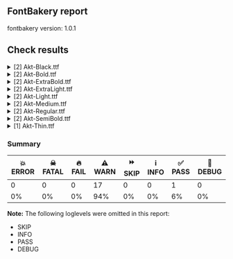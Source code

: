 ## FontBakery report

fontbakery version: 1.0.1







## Check results



<details><summary>[2] Akt-Black.ttf</summary>
<div>
<details>
    <summary>⚠️ <b>WARN</b> Do outlines contain any semi-vertical or semi-horizontal lines? <a href="https://fontbakery.readthedocs.io/en/stable/fontbakery/checks/universal.html#outline-semi-vertical">outline_semi_vertical</a></summary>
    <div>







* ⚠️ **WARN** <p>The following glyphs have semi-vertical/semi-horizontal lines:</p>
<pre><code>* pi (U+03C0): L&lt;&lt;413.0,0.0&gt;--&lt;415.0,380.0&gt;&gt;

* uni0414 (U+0414): L&lt;&lt;136.0,474.0&gt;--&lt;138.0,720.0&gt;&gt;
</code></pre>
 [code: found-semi-vertical]



</div>
</details>

<details>
    <summary>⚠️ <b>WARN</b> Are any segments inordinately short? <a href="https://fontbakery.readthedocs.io/en/stable/fontbakery/checks/universal.html#outline-short-segments">outline_short_segments</a></summary>
    <div>







* ⚠️ **WARN** <p>The following glyphs have segments which seem very short:</p>
<pre><code>* uni01B7 (U+01B7) contains a short segment L&lt;&lt;341.0,436.0&gt;--&lt;346.0,436.0&gt;&gt;

* uni01EE (U+01EE) contains a short segment L&lt;&lt;341.0,436.0&gt;--&lt;346.0,436.0&gt;&gt;

* a.ss01 contains a short segment B&lt;&lt;466.0,134.0&gt;-&lt;466.0,123.0&gt;-&lt;470.5,118.5&gt;&gt;

* a.ss01 contains a short segment B&lt;&lt;470.5,118.5&gt;-&lt;475.0,114.0&gt;-&lt;486.0,114.0&gt;&gt;

* aacute.ss01 contains a short segment B&lt;&lt;466.0,134.0&gt;-&lt;466.0,123.0&gt;-&lt;470.5,118.5&gt;&gt;

* aacute.ss01 contains a short segment B&lt;&lt;470.5,118.5&gt;-&lt;475.0,114.0&gt;-&lt;486.0,114.0&gt;&gt;

* abreve.ss01 contains a short segment B&lt;&lt;466.0,134.0&gt;-&lt;466.0,123.0&gt;-&lt;470.5,118.5&gt;&gt;

* abreve.ss01 contains a short segment B&lt;&lt;470.5,118.5&gt;-&lt;475.0,114.0&gt;-&lt;486.0,114.0&gt;&gt;

* uni01CE.ss01 contains a short segment B&lt;&lt;466.0,134.0&gt;-&lt;466.0,123.0&gt;-&lt;470.5,118.5&gt;&gt;

* uni01CE.ss01 contains a short segment B&lt;&lt;470.5,118.5&gt;-&lt;475.0,114.0&gt;-&lt;486.0,114.0&gt;&gt;

* acircumflex.ss01 contains a short segment B&lt;&lt;466.0,134.0&gt;-&lt;466.0,123.0&gt;-&lt;470.5,118.5&gt;&gt;

* acircumflex.ss01 contains a short segment B&lt;&lt;470.5,118.5&gt;-&lt;475.0,114.0&gt;-&lt;486.0,114.0&gt;&gt;

* adieresis.ss01 contains a short segment B&lt;&lt;466.0,134.0&gt;-&lt;466.0,123.0&gt;-&lt;470.5,118.5&gt;&gt;

* adieresis.ss01 contains a short segment B&lt;&lt;470.5,118.5&gt;-&lt;475.0,114.0&gt;-&lt;486.0,114.0&gt;&gt;

* uni0227.ss01 contains a short segment B&lt;&lt;466.0,134.0&gt;-&lt;466.0,123.0&gt;-&lt;470.5,118.5&gt;&gt;

* uni0227.ss01 contains a short segment B&lt;&lt;470.5,118.5&gt;-&lt;475.0,114.0&gt;-&lt;486.0,114.0&gt;&gt;

* uni1EA1.ss01 contains a short segment B&lt;&lt;466.0,134.0&gt;-&lt;466.0,123.0&gt;-&lt;470.5,118.5&gt;&gt;

* uni1EA1.ss01 contains a short segment B&lt;&lt;470.5,118.5&gt;-&lt;475.0,114.0&gt;-&lt;486.0,114.0&gt;&gt;

* agrave.ss01 contains a short segment B&lt;&lt;466.0,134.0&gt;-&lt;466.0,123.0&gt;-&lt;470.5,118.5&gt;&gt;

* agrave.ss01 contains a short segment B&lt;&lt;470.5,118.5&gt;-&lt;475.0,114.0&gt;-&lt;486.0,114.0&gt;&gt;

* amacron.ss01 contains a short segment B&lt;&lt;466.0,134.0&gt;-&lt;466.0,123.0&gt;-&lt;470.5,118.5&gt;&gt;

* amacron.ss01 contains a short segment B&lt;&lt;470.5,118.5&gt;-&lt;475.0,114.0&gt;-&lt;486.0,114.0&gt;&gt;

* aogonek.ss01 contains a short segment B&lt;&lt;466.0,134.0&gt;-&lt;466.0,123.0&gt;-&lt;470.5,118.5&gt;&gt;

* aogonek.ss01 contains a short segment B&lt;&lt;470.5,118.5&gt;-&lt;475.0,114.0&gt;-&lt;486.0,114.0&gt;&gt;

* aring.ss01 contains a short segment B&lt;&lt;466.0,134.0&gt;-&lt;466.0,123.0&gt;-&lt;470.5,118.5&gt;&gt;

* aring.ss01 contains a short segment B&lt;&lt;470.5,118.5&gt;-&lt;475.0,114.0&gt;-&lt;486.0,114.0&gt;&gt;

* aringacute.ss01 contains a short segment B&lt;&lt;466.0,134.0&gt;-&lt;466.0,123.0&gt;-&lt;470.5,118.5&gt;&gt;

* aringacute.ss01 contains a short segment B&lt;&lt;470.5,118.5&gt;-&lt;475.0,114.0&gt;-&lt;486.0,114.0&gt;&gt;

* atilde.ss01 contains a short segment B&lt;&lt;466.0,134.0&gt;-&lt;466.0,123.0&gt;-&lt;470.5,118.5&gt;&gt;

* atilde.ss01 contains a short segment B&lt;&lt;470.5,118.5&gt;-&lt;475.0,114.0&gt;-&lt;486.0,114.0&gt;&gt;

* uni0292 (U+0292) contains a short segment L&lt;&lt;290.0,220.0&gt;--&lt;292.0,220.0&gt;&gt;

* uni01EF (U+01EF) contains a short segment L&lt;&lt;290.0,220.0&gt;--&lt;292.0,220.0&gt;&gt;

* germandbls (U+00DF) contains a short segment B&lt;&lt;440.5,111.0&gt;-&lt;450.0,116.0&gt;-&lt;456.0,127.0&gt;&gt;

* f_f_j contains a short segment L&lt;&lt;701.0,-86.0&gt;--&lt;730.0,-86.0&gt;&gt;

* uni049A.ss01 contains a short segment L&lt;&lt;542.0,0.0&gt;--&lt;540.0,0.0&gt;&gt;

* uni04E0 (U+04E0) contains a short segment L&lt;&lt;341.0,436.0&gt;--&lt;346.0,436.0&gt;&gt;

* uni0430.ss01 contains a short segment B&lt;&lt;466.0,134.0&gt;-&lt;466.0,123.0&gt;-&lt;470.5,118.5&gt;&gt;

* uni0430.ss01 contains a short segment B&lt;&lt;470.5,118.5&gt;-&lt;475.0,114.0&gt;-&lt;486.0,114.0&gt;&gt;

* uni043B (U+043B) contains a short segment L&lt;&lt;10.0,120.0&gt;--&lt;15.0,120.0&gt;&gt;

* uni0459 (U+0459) contains a short segment L&lt;&lt;10.0,120.0&gt;--&lt;15.0,120.0&gt;&gt;

* uni049D.ss01 contains a short segment L&lt;&lt;340.0,310.0&gt;--&lt;346.0,310.0&gt;&gt;

* uni04D1.ss01 contains a short segment B&lt;&lt;466.0,134.0&gt;-&lt;466.0,123.0&gt;-&lt;470.5,118.5&gt;&gt;

* uni04D1.ss01 contains a short segment B&lt;&lt;470.5,118.5&gt;-&lt;475.0,114.0&gt;-&lt;486.0,114.0&gt;&gt;

* uni04D3.ss01 contains a short segment B&lt;&lt;466.0,134.0&gt;-&lt;466.0,123.0&gt;-&lt;470.5,118.5&gt;&gt;

* uni04D3.ss01 contains a short segment B&lt;&lt;470.5,118.5&gt;-&lt;475.0,114.0&gt;-&lt;486.0,114.0&gt;&gt;

* uni04E1 (U+04E1) contains a short segment L&lt;&lt;290.0,220.0&gt;--&lt;292.0,220.0&gt;&gt;

* uni0513 (U+0513) contains a short segment L&lt;&lt;10.0,120.0&gt;--&lt;15.0,120.0&gt;&gt;

* ampersand (U+0026) contains a short segment B&lt;&lt;226.0,545.0&gt;-&lt;226.0,529.0&gt;-&lt;232.5,514.5&gt;&gt;

* uni2120 (U+2120) contains a short segment L&lt;&lt;140.0,462.0&gt;--&lt;140.0,456.0&gt;&gt;

* uni2120 (U+2120) contains a short segment L&lt;&lt;206.0,618.0&gt;--&lt;206.0,624.0&gt;&gt;
</code></pre>
 [code: found-short-segments]



</div>
</details>
</div>
</details>

<details><summary>[2] Akt-Bold.ttf</summary>
<div>
<details>
    <summary>⚠️ <b>WARN</b> Do outlines contain any semi-vertical or semi-horizontal lines? <a href="https://fontbakery.readthedocs.io/en/stable/fontbakery/checks/universal.html#outline-semi-vertical">outline_semi_vertical</a></summary>
    <div>







* ⚠️ **WARN** <p>The following glyphs have semi-vertical/semi-horizontal lines:</p>
<pre><code>* pi (U+03C0): L&lt;&lt;413.0,0.0&gt;--&lt;415.0,380.0&gt;&gt;

* uni0414 (U+0414): L&lt;&lt;136.0,474.0&gt;--&lt;138.0,720.0&gt;&gt;
</code></pre>
 [code: found-semi-vertical]



</div>
</details>

<details>
    <summary>⚠️ <b>WARN</b> Are any segments inordinately short? <a href="https://fontbakery.readthedocs.io/en/stable/fontbakery/checks/universal.html#outline-short-segments">outline_short_segments</a></summary>
    <div>







* ⚠️ **WARN** <p>The following glyphs have segments which seem very short:</p>
<pre><code>* uni01B7 (U+01B7) contains a short segment L&lt;&lt;341.0,436.0&gt;--&lt;346.0,436.0&gt;&gt;

* uni01EE (U+01EE) contains a short segment L&lt;&lt;341.0,436.0&gt;--&lt;346.0,436.0&gt;&gt;

* a.ss01 contains a short segment B&lt;&lt;466.0,134.0&gt;-&lt;466.0,123.0&gt;-&lt;470.5,118.5&gt;&gt;

* a.ss01 contains a short segment B&lt;&lt;470.5,118.5&gt;-&lt;475.0,114.0&gt;-&lt;486.0,114.0&gt;&gt;

* aacute.ss01 contains a short segment B&lt;&lt;466.0,134.0&gt;-&lt;466.0,123.0&gt;-&lt;470.5,118.5&gt;&gt;

* aacute.ss01 contains a short segment B&lt;&lt;470.5,118.5&gt;-&lt;475.0,114.0&gt;-&lt;486.0,114.0&gt;&gt;

* abreve.ss01 contains a short segment B&lt;&lt;466.0,134.0&gt;-&lt;466.0,123.0&gt;-&lt;470.5,118.5&gt;&gt;

* abreve.ss01 contains a short segment B&lt;&lt;470.5,118.5&gt;-&lt;475.0,114.0&gt;-&lt;486.0,114.0&gt;&gt;

* uni01CE.ss01 contains a short segment B&lt;&lt;466.0,134.0&gt;-&lt;466.0,123.0&gt;-&lt;470.5,118.5&gt;&gt;

* uni01CE.ss01 contains a short segment B&lt;&lt;470.5,118.5&gt;-&lt;475.0,114.0&gt;-&lt;486.0,114.0&gt;&gt;

* acircumflex.ss01 contains a short segment B&lt;&lt;466.0,134.0&gt;-&lt;466.0,123.0&gt;-&lt;470.5,118.5&gt;&gt;

* acircumflex.ss01 contains a short segment B&lt;&lt;470.5,118.5&gt;-&lt;475.0,114.0&gt;-&lt;486.0,114.0&gt;&gt;

* adieresis.ss01 contains a short segment B&lt;&lt;466.0,134.0&gt;-&lt;466.0,123.0&gt;-&lt;470.5,118.5&gt;&gt;

* adieresis.ss01 contains a short segment B&lt;&lt;470.5,118.5&gt;-&lt;475.0,114.0&gt;-&lt;486.0,114.0&gt;&gt;

* uni0227.ss01 contains a short segment B&lt;&lt;466.0,134.0&gt;-&lt;466.0,123.0&gt;-&lt;470.5,118.5&gt;&gt;

* uni0227.ss01 contains a short segment B&lt;&lt;470.5,118.5&gt;-&lt;475.0,114.0&gt;-&lt;486.0,114.0&gt;&gt;

* uni1EA1.ss01 contains a short segment B&lt;&lt;466.0,134.0&gt;-&lt;466.0,123.0&gt;-&lt;470.5,118.5&gt;&gt;

* uni1EA1.ss01 contains a short segment B&lt;&lt;470.5,118.5&gt;-&lt;475.0,114.0&gt;-&lt;486.0,114.0&gt;&gt;

* agrave.ss01 contains a short segment B&lt;&lt;466.0,134.0&gt;-&lt;466.0,123.0&gt;-&lt;470.5,118.5&gt;&gt;

* agrave.ss01 contains a short segment B&lt;&lt;470.5,118.5&gt;-&lt;475.0,114.0&gt;-&lt;486.0,114.0&gt;&gt;

* amacron.ss01 contains a short segment B&lt;&lt;466.0,134.0&gt;-&lt;466.0,123.0&gt;-&lt;470.5,118.5&gt;&gt;

* amacron.ss01 contains a short segment B&lt;&lt;470.5,118.5&gt;-&lt;475.0,114.0&gt;-&lt;486.0,114.0&gt;&gt;

* aogonek.ss01 contains a short segment B&lt;&lt;466.0,134.0&gt;-&lt;466.0,123.0&gt;-&lt;470.5,118.5&gt;&gt;

* aogonek.ss01 contains a short segment B&lt;&lt;470.5,118.5&gt;-&lt;475.0,114.0&gt;-&lt;486.0,114.0&gt;&gt;

* aring.ss01 contains a short segment B&lt;&lt;466.0,134.0&gt;-&lt;466.0,123.0&gt;-&lt;470.5,118.5&gt;&gt;

* aring.ss01 contains a short segment B&lt;&lt;470.5,118.5&gt;-&lt;475.0,114.0&gt;-&lt;486.0,114.0&gt;&gt;

* aringacute.ss01 contains a short segment B&lt;&lt;466.0,134.0&gt;-&lt;466.0,123.0&gt;-&lt;470.5,118.5&gt;&gt;

* aringacute.ss01 contains a short segment B&lt;&lt;470.5,118.5&gt;-&lt;475.0,114.0&gt;-&lt;486.0,114.0&gt;&gt;

* atilde.ss01 contains a short segment B&lt;&lt;466.0,134.0&gt;-&lt;466.0,123.0&gt;-&lt;470.5,118.5&gt;&gt;

* atilde.ss01 contains a short segment B&lt;&lt;470.5,118.5&gt;-&lt;475.0,114.0&gt;-&lt;486.0,114.0&gt;&gt;

* uni0292 (U+0292) contains a short segment L&lt;&lt;290.0,220.0&gt;--&lt;292.0,220.0&gt;&gt;

* uni01EF (U+01EF) contains a short segment L&lt;&lt;290.0,220.0&gt;--&lt;292.0,220.0&gt;&gt;

* germandbls (U+00DF) contains a short segment B&lt;&lt;440.5,111.0&gt;-&lt;450.0,116.0&gt;-&lt;456.0,127.0&gt;&gt;

* f_f_j contains a short segment L&lt;&lt;701.0,-86.0&gt;--&lt;730.0,-86.0&gt;&gt;

* uni049A.ss01 contains a short segment L&lt;&lt;542.0,0.0&gt;--&lt;540.0,0.0&gt;&gt;

* uni04E0 (U+04E0) contains a short segment L&lt;&lt;341.0,436.0&gt;--&lt;346.0,436.0&gt;&gt;

* uni0430.ss01 contains a short segment B&lt;&lt;466.0,134.0&gt;-&lt;466.0,123.0&gt;-&lt;470.5,118.5&gt;&gt;

* uni0430.ss01 contains a short segment B&lt;&lt;470.5,118.5&gt;-&lt;475.0,114.0&gt;-&lt;486.0,114.0&gt;&gt;

* uni043B (U+043B) contains a short segment L&lt;&lt;10.0,120.0&gt;--&lt;15.0,120.0&gt;&gt;

* uni0459 (U+0459) contains a short segment L&lt;&lt;10.0,120.0&gt;--&lt;15.0,120.0&gt;&gt;

* uni049D.ss01 contains a short segment L&lt;&lt;340.0,310.0&gt;--&lt;346.0,310.0&gt;&gt;

* uni04D1.ss01 contains a short segment B&lt;&lt;466.0,134.0&gt;-&lt;466.0,123.0&gt;-&lt;470.5,118.5&gt;&gt;

* uni04D1.ss01 contains a short segment B&lt;&lt;470.5,118.5&gt;-&lt;475.0,114.0&gt;-&lt;486.0,114.0&gt;&gt;

* uni04D3.ss01 contains a short segment B&lt;&lt;466.0,134.0&gt;-&lt;466.0,123.0&gt;-&lt;470.5,118.5&gt;&gt;

* uni04D3.ss01 contains a short segment B&lt;&lt;470.5,118.5&gt;-&lt;475.0,114.0&gt;-&lt;486.0,114.0&gt;&gt;

* uni04E1 (U+04E1) contains a short segment L&lt;&lt;290.0,220.0&gt;--&lt;292.0,220.0&gt;&gt;

* uni0513 (U+0513) contains a short segment L&lt;&lt;10.0,120.0&gt;--&lt;15.0,120.0&gt;&gt;

* ampersand (U+0026) contains a short segment B&lt;&lt;226.0,545.0&gt;-&lt;226.0,529.0&gt;-&lt;232.5,514.5&gt;&gt;

* uni2120 (U+2120) contains a short segment L&lt;&lt;140.0,462.0&gt;--&lt;140.0,456.0&gt;&gt;

* uni2120 (U+2120) contains a short segment L&lt;&lt;206.0,618.0&gt;--&lt;206.0,624.0&gt;&gt;
</code></pre>
 [code: found-short-segments]



</div>
</details>
</div>
</details>

<details><summary>[2] Akt-ExtraBold.ttf</summary>
<div>
<details>
    <summary>⚠️ <b>WARN</b> Do outlines contain any semi-vertical or semi-horizontal lines? <a href="https://fontbakery.readthedocs.io/en/stable/fontbakery/checks/universal.html#outline-semi-vertical">outline_semi_vertical</a></summary>
    <div>







* ⚠️ **WARN** <p>The following glyphs have semi-vertical/semi-horizontal lines:</p>
<pre><code>* pi (U+03C0): L&lt;&lt;413.0,0.0&gt;--&lt;415.0,380.0&gt;&gt;

* uni0414 (U+0414): L&lt;&lt;136.0,474.0&gt;--&lt;138.0,720.0&gt;&gt;
</code></pre>
 [code: found-semi-vertical]



</div>
</details>

<details>
    <summary>⚠️ <b>WARN</b> Are any segments inordinately short? <a href="https://fontbakery.readthedocs.io/en/stable/fontbakery/checks/universal.html#outline-short-segments">outline_short_segments</a></summary>
    <div>







* ⚠️ **WARN** <p>The following glyphs have segments which seem very short:</p>
<pre><code>* uni01B7 (U+01B7) contains a short segment L&lt;&lt;341.0,436.0&gt;--&lt;346.0,436.0&gt;&gt;

* uni01EE (U+01EE) contains a short segment L&lt;&lt;341.0,436.0&gt;--&lt;346.0,436.0&gt;&gt;

* a.ss01 contains a short segment B&lt;&lt;466.0,134.0&gt;-&lt;466.0,123.0&gt;-&lt;470.5,118.5&gt;&gt;

* a.ss01 contains a short segment B&lt;&lt;470.5,118.5&gt;-&lt;475.0,114.0&gt;-&lt;486.0,114.0&gt;&gt;

* aacute.ss01 contains a short segment B&lt;&lt;466.0,134.0&gt;-&lt;466.0,123.0&gt;-&lt;470.5,118.5&gt;&gt;

* aacute.ss01 contains a short segment B&lt;&lt;470.5,118.5&gt;-&lt;475.0,114.0&gt;-&lt;486.0,114.0&gt;&gt;

* abreve.ss01 contains a short segment B&lt;&lt;466.0,134.0&gt;-&lt;466.0,123.0&gt;-&lt;470.5,118.5&gt;&gt;

* abreve.ss01 contains a short segment B&lt;&lt;470.5,118.5&gt;-&lt;475.0,114.0&gt;-&lt;486.0,114.0&gt;&gt;

* uni01CE.ss01 contains a short segment B&lt;&lt;466.0,134.0&gt;-&lt;466.0,123.0&gt;-&lt;470.5,118.5&gt;&gt;

* uni01CE.ss01 contains a short segment B&lt;&lt;470.5,118.5&gt;-&lt;475.0,114.0&gt;-&lt;486.0,114.0&gt;&gt;

* acircumflex.ss01 contains a short segment B&lt;&lt;466.0,134.0&gt;-&lt;466.0,123.0&gt;-&lt;470.5,118.5&gt;&gt;

* acircumflex.ss01 contains a short segment B&lt;&lt;470.5,118.5&gt;-&lt;475.0,114.0&gt;-&lt;486.0,114.0&gt;&gt;

* adieresis.ss01 contains a short segment B&lt;&lt;466.0,134.0&gt;-&lt;466.0,123.0&gt;-&lt;470.5,118.5&gt;&gt;

* adieresis.ss01 contains a short segment B&lt;&lt;470.5,118.5&gt;-&lt;475.0,114.0&gt;-&lt;486.0,114.0&gt;&gt;

* uni0227.ss01 contains a short segment B&lt;&lt;466.0,134.0&gt;-&lt;466.0,123.0&gt;-&lt;470.5,118.5&gt;&gt;

* uni0227.ss01 contains a short segment B&lt;&lt;470.5,118.5&gt;-&lt;475.0,114.0&gt;-&lt;486.0,114.0&gt;&gt;

* uni1EA1.ss01 contains a short segment B&lt;&lt;466.0,134.0&gt;-&lt;466.0,123.0&gt;-&lt;470.5,118.5&gt;&gt;

* uni1EA1.ss01 contains a short segment B&lt;&lt;470.5,118.5&gt;-&lt;475.0,114.0&gt;-&lt;486.0,114.0&gt;&gt;

* agrave.ss01 contains a short segment B&lt;&lt;466.0,134.0&gt;-&lt;466.0,123.0&gt;-&lt;470.5,118.5&gt;&gt;

* agrave.ss01 contains a short segment B&lt;&lt;470.5,118.5&gt;-&lt;475.0,114.0&gt;-&lt;486.0,114.0&gt;&gt;

* amacron.ss01 contains a short segment B&lt;&lt;466.0,134.0&gt;-&lt;466.0,123.0&gt;-&lt;470.5,118.5&gt;&gt;

* amacron.ss01 contains a short segment B&lt;&lt;470.5,118.5&gt;-&lt;475.0,114.0&gt;-&lt;486.0,114.0&gt;&gt;

* aogonek.ss01 contains a short segment B&lt;&lt;466.0,134.0&gt;-&lt;466.0,123.0&gt;-&lt;470.5,118.5&gt;&gt;

* aogonek.ss01 contains a short segment B&lt;&lt;470.5,118.5&gt;-&lt;475.0,114.0&gt;-&lt;486.0,114.0&gt;&gt;

* aring.ss01 contains a short segment B&lt;&lt;466.0,134.0&gt;-&lt;466.0,123.0&gt;-&lt;470.5,118.5&gt;&gt;

* aring.ss01 contains a short segment B&lt;&lt;470.5,118.5&gt;-&lt;475.0,114.0&gt;-&lt;486.0,114.0&gt;&gt;

* aringacute.ss01 contains a short segment B&lt;&lt;466.0,134.0&gt;-&lt;466.0,123.0&gt;-&lt;470.5,118.5&gt;&gt;

* aringacute.ss01 contains a short segment B&lt;&lt;470.5,118.5&gt;-&lt;475.0,114.0&gt;-&lt;486.0,114.0&gt;&gt;

* atilde.ss01 contains a short segment B&lt;&lt;466.0,134.0&gt;-&lt;466.0,123.0&gt;-&lt;470.5,118.5&gt;&gt;

* atilde.ss01 contains a short segment B&lt;&lt;470.5,118.5&gt;-&lt;475.0,114.0&gt;-&lt;486.0,114.0&gt;&gt;

* uni0292 (U+0292) contains a short segment L&lt;&lt;290.0,220.0&gt;--&lt;292.0,220.0&gt;&gt;

* uni01EF (U+01EF) contains a short segment L&lt;&lt;290.0,220.0&gt;--&lt;292.0,220.0&gt;&gt;

* germandbls (U+00DF) contains a short segment B&lt;&lt;440.5,111.0&gt;-&lt;450.0,116.0&gt;-&lt;456.0,127.0&gt;&gt;

* f_f_j contains a short segment L&lt;&lt;701.0,-86.0&gt;--&lt;730.0,-86.0&gt;&gt;

* uni049A.ss01 contains a short segment L&lt;&lt;542.0,0.0&gt;--&lt;540.0,0.0&gt;&gt;

* uni04E0 (U+04E0) contains a short segment L&lt;&lt;341.0,436.0&gt;--&lt;346.0,436.0&gt;&gt;

* uni0430.ss01 contains a short segment B&lt;&lt;466.0,134.0&gt;-&lt;466.0,123.0&gt;-&lt;470.5,118.5&gt;&gt;

* uni0430.ss01 contains a short segment B&lt;&lt;470.5,118.5&gt;-&lt;475.0,114.0&gt;-&lt;486.0,114.0&gt;&gt;

* uni043B (U+043B) contains a short segment L&lt;&lt;10.0,120.0&gt;--&lt;15.0,120.0&gt;&gt;

* uni0459 (U+0459) contains a short segment L&lt;&lt;10.0,120.0&gt;--&lt;15.0,120.0&gt;&gt;

* uni049D.ss01 contains a short segment L&lt;&lt;340.0,310.0&gt;--&lt;346.0,310.0&gt;&gt;

* uni04D1.ss01 contains a short segment B&lt;&lt;466.0,134.0&gt;-&lt;466.0,123.0&gt;-&lt;470.5,118.5&gt;&gt;

* uni04D1.ss01 contains a short segment B&lt;&lt;470.5,118.5&gt;-&lt;475.0,114.0&gt;-&lt;486.0,114.0&gt;&gt;

* uni04D3.ss01 contains a short segment B&lt;&lt;466.0,134.0&gt;-&lt;466.0,123.0&gt;-&lt;470.5,118.5&gt;&gt;

* uni04D3.ss01 contains a short segment B&lt;&lt;470.5,118.5&gt;-&lt;475.0,114.0&gt;-&lt;486.0,114.0&gt;&gt;

* uni04E1 (U+04E1) contains a short segment L&lt;&lt;290.0,220.0&gt;--&lt;292.0,220.0&gt;&gt;

* uni0513 (U+0513) contains a short segment L&lt;&lt;10.0,120.0&gt;--&lt;15.0,120.0&gt;&gt;

* ampersand (U+0026) contains a short segment B&lt;&lt;226.0,545.0&gt;-&lt;226.0,529.0&gt;-&lt;232.5,514.5&gt;&gt;

* uni2120 (U+2120) contains a short segment L&lt;&lt;140.0,462.0&gt;--&lt;140.0,456.0&gt;&gt;

* uni2120 (U+2120) contains a short segment L&lt;&lt;206.0,618.0&gt;--&lt;206.0,624.0&gt;&gt;
</code></pre>
 [code: found-short-segments]



</div>
</details>
</div>
</details>

<details><summary>[2] Akt-ExtraLight.ttf</summary>
<div>
<details>
    <summary>⚠️ <b>WARN</b> Do outlines contain any semi-vertical or semi-horizontal lines? <a href="https://fontbakery.readthedocs.io/en/stable/fontbakery/checks/universal.html#outline-semi-vertical">outline_semi_vertical</a></summary>
    <div>







* ⚠️ **WARN** <p>The following glyphs have semi-vertical/semi-horizontal lines:</p>
<pre><code>* ldot (U+0140): L&lt;&lt;219.19635009765625,407.8531494140625&gt;--&lt;224.196044921875,407.875732421875&gt;&gt;

* ldot (U+0140): L&lt;&lt;224.629638671875,311.881591796875&gt;--&lt;219.62994384765625,311.8590087890625&gt;&gt;

* ldot.ss01: L&lt;&lt;228.19635009765625,407.8531494140625&gt;--&lt;233.196044921875,407.875732421875&gt;&gt;

* ldot.ss01: L&lt;&lt;233.629638671875,311.881591796875&gt;--&lt;228.62994384765625,311.8590087890625&gt;&gt;

* pi (U+03C0): L&lt;&lt;462.0,0.0&gt;--&lt;463.0,451.0&gt;&gt;

* uni25CC (U+25CC): L&lt;&lt;722.6917724609375,388.0982666015625&gt;--&lt;723.291748046875,388.1009521484375&gt;&gt;

* uni25CC (U+25CC): L&lt;&lt;723.554931640625,329.3033447265625&gt;--&lt;722.9549560546875,329.3006591796875&gt;&gt;

* uni25CC (U+25CC): L&lt;&lt;96.6917724609375,389.0982666015625&gt;--&lt;97.291748046875,389.1009521484375&gt;&gt;

* uni25CC (U+25CC): L&lt;&lt;97.554931640625,330.3033447265625&gt;--&lt;96.9549560546875,330.3006591796875&gt;&gt;
</code></pre>
 [code: found-semi-vertical]



</div>
</details>

<details>
    <summary>⚠️ <b>WARN</b> Are any segments inordinately short? <a href="https://fontbakery.readthedocs.io/en/stable/fontbakery/checks/universal.html#outline-short-segments">outline_short_segments</a></summary>
    <div>







* ⚠️ **WARN** <p>The following glyphs have segments which seem very short:</p>
<pre><code>* G (U+0047) contains a short segment B&lt;&lt;675.0,373.0&gt;-&lt;677.0,365.0&gt;-&lt;677.0,350.0&gt;&gt;

* Gbreve (U+011E) contains a short segment B&lt;&lt;675.0,373.0&gt;-&lt;677.0,365.0&gt;-&lt;677.0,350.0&gt;&gt;

* Gcaron (U+01E6) contains a short segment B&lt;&lt;675.0,373.0&gt;-&lt;677.0,365.0&gt;-&lt;677.0,350.0&gt;&gt;

* Gcircumflex (U+011C) contains a short segment B&lt;&lt;675.0,373.0&gt;-&lt;677.0,365.0&gt;-&lt;677.0,350.0&gt;&gt;

* uni0122 (U+0122) contains a short segment B&lt;&lt;675.0,373.0&gt;-&lt;677.0,365.0&gt;-&lt;677.0,350.0&gt;&gt;

* Gdotaccent (U+0120) contains a short segment B&lt;&lt;675.0,373.0&gt;-&lt;677.0,365.0&gt;-&lt;677.0,350.0&gt;&gt;

* uni1E20 (U+1E20) contains a short segment B&lt;&lt;675.0,373.0&gt;-&lt;677.0,365.0&gt;-&lt;677.0,350.0&gt;&gt;

* uni01E4 (U+01E4) contains a short segment B&lt;&lt;675.0,373.0&gt;-&lt;677.0,365.0&gt;-&lt;677.0,350.0&gt;&gt;

* uni1E9E (U+1E9E) contains a short segment L&lt;&lt;593.0,720.0&gt;--&lt;593.0,699.0&gt;&gt;

* Z (U+005A) contains a short segment L&lt;&lt;54.0,0.0&gt;--&lt;54.0,14.0&gt;&gt;

* Z (U+005A) contains a short segment L&lt;&lt;569.0,720.0&gt;--&lt;569.0,706.0&gt;&gt;

* Zacute (U+0179) contains a short segment L&lt;&lt;54.0,0.0&gt;--&lt;54.0,14.0&gt;&gt;

* Zacute (U+0179) contains a short segment L&lt;&lt;569.0,720.0&gt;--&lt;569.0,706.0&gt;&gt;

* Zcaron (U+017D) contains a short segment L&lt;&lt;54.0,0.0&gt;--&lt;54.0,14.0&gt;&gt;

* Zcaron (U+017D) contains a short segment L&lt;&lt;569.0,720.0&gt;--&lt;569.0,706.0&gt;&gt;

* Zdotaccent (U+017B) contains a short segment L&lt;&lt;54.0,0.0&gt;--&lt;54.0,14.0&gt;&gt;

* Zdotaccent (U+017B) contains a short segment L&lt;&lt;569.0,720.0&gt;--&lt;569.0,706.0&gt;&gt;

* ae (U+00E6) contains a short segment L&lt;&lt;371.0,279.0&gt;--&lt;371.0,295.0&gt;&gt;

* aeacute (U+01FD) contains a short segment L&lt;&lt;371.0,279.0&gt;--&lt;371.0,295.0&gt;&gt;

* uni01E3 (U+01E3) contains a short segment L&lt;&lt;371.0,279.0&gt;--&lt;371.0,295.0&gt;&gt;

* uni0292 (U+0292) contains a short segment L&lt;&lt;217.0,213.0&gt;--&lt;236.0,213.0&gt;&gt;

* uni01EF (U+01EF) contains a short segment L&lt;&lt;217.0,213.0&gt;--&lt;236.0,213.0&gt;&gt;

* f_f_i contains a short segment L&lt;&lt;323.0,674.0&gt;--&lt;291.0,674.0&gt;&gt;

* f_f_j contains a short segment L&lt;&lt;726.0,-153.0&gt;--&lt;740.0,-153.0&gt;&gt;

* f_f_j contains a short segment L&lt;&lt;323.0,674.0&gt;--&lt;291.0,674.0&gt;&gt;

* f_f_l contains a short segment L&lt;&lt;323.0,674.0&gt;--&lt;291.0,674.0&gt;&gt;

* f_j contains a short segment L&lt;&lt;386.0,-153.0&gt;--&lt;400.0,-153.0&gt;&gt;

* uni041B (U+041B) contains a short segment L&lt;&lt;34.0,53.0&gt;--&lt;49.0,53.0&gt;&gt;

* uni0409 (U+0409) contains a short segment L&lt;&lt;34.0,53.0&gt;--&lt;49.0,53.0&gt;&gt;

* uni0512 (U+0512) contains a short segment L&lt;&lt;34.0,53.0&gt;--&lt;49.0,53.0&gt;&gt;

* uni0431.ss01 contains a short segment L&lt;&lt;488.0,760.0&gt;--&lt;488.0,746.0&gt;&gt;

* uni0436.loclBGR.ss01 contains a short segment L&lt;&lt;59.0,46.0&gt;--&lt;82.0,46.0&gt;&gt;

* uni0436.loclBGR.ss01 contains a short segment L&lt;&lt;801.0,454.0&gt;--&lt;777.0,454.0&gt;&gt;

* uni0436.ss01 contains a short segment L&lt;&lt;59.0,46.0&gt;--&lt;82.0,46.0&gt;&gt;

* uni0436.ss01 contains a short segment L&lt;&lt;801.0,454.0&gt;--&lt;777.0,454.0&gt;&gt;

* uni043B (U+043B) contains a short segment L&lt;&lt;43.0,49.0&gt;--&lt;49.0,49.0&gt;&gt;

* uni0459 (U+0459) contains a short segment L&lt;&lt;43.0,49.0&gt;--&lt;49.0,49.0&gt;&gt;

* uni0497.ss01 contains a short segment L&lt;&lt;59.0,46.0&gt;--&lt;82.0,46.0&gt;&gt;

* uni0497.ss01 contains a short segment L&lt;&lt;801.0,454.0&gt;--&lt;777.0,454.0&gt;&gt;

* uni04C2.ss01 contains a short segment L&lt;&lt;59.0,46.0&gt;--&lt;82.0,46.0&gt;&gt;

* uni04C2.ss01 contains a short segment L&lt;&lt;801.0,454.0&gt;--&lt;777.0,454.0&gt;&gt;

* uni04D5 (U+04D5) contains a short segment L&lt;&lt;371.0,279.0&gt;--&lt;371.0,295.0&gt;&gt;

* uni04DD.ss01 contains a short segment L&lt;&lt;59.0,46.0&gt;--&lt;82.0,46.0&gt;&gt;

* uni04DD.ss01 contains a short segment L&lt;&lt;801.0,454.0&gt;--&lt;777.0,454.0&gt;&gt;

* uni04E1 (U+04E1) contains a short segment L&lt;&lt;217.0,213.0&gt;--&lt;236.0,213.0&gt;&gt;

* uni0513 (U+0513) contains a short segment L&lt;&lt;43.0,49.0&gt;--&lt;49.0,49.0&gt;&gt;

* at (U+0040) contains a short segment L&lt;&lt;521.0,-141.0&gt;--&lt;489.0,-141.0&gt;&gt;

* uni2120 (U+2120) contains a short segment L&lt;&lt;99.0,447.0&gt;--&lt;99.0,440.0&gt;&gt;

* uni2120 (U+2120) contains a short segment L&lt;&lt;260.0,633.0&gt;--&lt;259.0,640.0&gt;&gt;
</code></pre>
 [code: found-short-segments]



</div>
</details>
</div>
</details>

<details><summary>[2] Akt-Light.ttf</summary>
<div>
<details>
    <summary>⚠️ <b>WARN</b> Do outlines contain any semi-vertical or semi-horizontal lines? <a href="https://fontbakery.readthedocs.io/en/stable/fontbakery/checks/universal.html#outline-semi-vertical">outline_semi_vertical</a></summary>
    <div>







* ⚠️ **WARN** <p>The following glyphs have semi-vertical/semi-horizontal lines:</p>
<pre><code>* ldot (U+0140): L&lt;&lt;234.25006103515625,417.25250244140625&gt;--&lt;239.249755859375,417.28607177734375&gt;&gt;

* ldot (U+0140): L&lt;&lt;240.01513671875,303.29302978515625&gt;--&lt;235.01544189453125,303.25946044921875&gt;&gt;

* ldot.ss01: L&lt;&lt;243.25006103515625,417.25250244140625&gt;--&lt;248.249755859375,417.28607177734375&gt;&gt;

* ldot.ss01: L&lt;&lt;249.01513671875,303.29302978515625&gt;--&lt;244.01544189453125,303.25946044921875&gt;&gt;

* pi (U+03C0): L&lt;&lt;452.0,0.0&gt;--&lt;453.0,437.0&gt;&gt;

* uni25CC (U+25CC): L&lt;&lt;722.8045654296875,393.8458251953125&gt;--&lt;723.404541015625,393.849853515625&gt;&gt;

* uni25CC (U+25CC): L&lt;&lt;723.871826171875,324.252685546875&gt;--&lt;723.2718505859375,324.2486572265625&gt;&gt;

* uni25CC (U+25CC): L&lt;&lt;96.8045654296875,394.8458251953125&gt;--&lt;97.404541015625,394.849853515625&gt;&gt;

* uni25CC (U+25CC): L&lt;&lt;97.871826171875,325.252685546875&gt;--&lt;97.2718505859375,325.2486572265625&gt;&gt;
</code></pre>
 [code: found-semi-vertical]



</div>
</details>

<details>
    <summary>⚠️ <b>WARN</b> Are any segments inordinately short? <a href="https://fontbakery.readthedocs.io/en/stable/fontbakery/checks/universal.html#outline-short-segments">outline_short_segments</a></summary>
    <div>







* ⚠️ **WARN** <p>The following glyphs have segments which seem very short:</p>
<pre><code>* uni1E9E (U+1E9E) contains a short segment L&lt;&lt;596.0,720.0&gt;--&lt;596.0,694.0&gt;&gt;

* Z (U+005A) contains a short segment L&lt;&lt;51.0,0.0&gt;--&lt;51.0,17.0&gt;&gt;

* Z (U+005A) contains a short segment L&lt;&lt;573.0,720.0&gt;--&lt;573.0,703.0&gt;&gt;

* Zacute (U+0179) contains a short segment L&lt;&lt;51.0,0.0&gt;--&lt;51.0,17.0&gt;&gt;

* Zacute (U+0179) contains a short segment L&lt;&lt;573.0,720.0&gt;--&lt;573.0,703.0&gt;&gt;

* Zcaron (U+017D) contains a short segment L&lt;&lt;51.0,0.0&gt;--&lt;51.0,17.0&gt;&gt;

* Zcaron (U+017D) contains a short segment L&lt;&lt;573.0,720.0&gt;--&lt;573.0,703.0&gt;&gt;

* Zdotaccent (U+017B) contains a short segment L&lt;&lt;51.0,0.0&gt;--&lt;51.0,17.0&gt;&gt;

* Zdotaccent (U+017B) contains a short segment L&lt;&lt;573.0,720.0&gt;--&lt;573.0,703.0&gt;&gt;

* ae (U+00E6) contains a short segment L&lt;&lt;362.0,283.0&gt;--&lt;362.0,301.0&gt;&gt;

* aeacute (U+01FD) contains a short segment L&lt;&lt;362.0,283.0&gt;--&lt;362.0,301.0&gt;&gt;

* uni01E3 (U+01E3) contains a short segment L&lt;&lt;362.0,283.0&gt;--&lt;362.0,301.0&gt;&gt;

* uni0292 (U+0292) contains a short segment L&lt;&lt;232.0,214.0&gt;--&lt;247.0,214.0&gt;&gt;

* uni01EF (U+01EF) contains a short segment L&lt;&lt;232.0,214.0&gt;--&lt;247.0,214.0&gt;&gt;

* f_f_j contains a short segment L&lt;&lt;721.0,-140.0&gt;--&lt;738.0,-140.0&gt;&gt;

* f_f_j contains a short segment L&lt;&lt;327.0,661.0&gt;--&lt;290.0,661.0&gt;&gt;

* f_f_l contains a short segment L&lt;&lt;327.0,661.0&gt;--&lt;290.0,661.0&gt;&gt;

* f_j contains a short segment L&lt;&lt;381.0,-140.0&gt;--&lt;398.0,-140.0&gt;&gt;

* uni041B (U+041B) contains a short segment L&lt;&lt;31.0,69.0&gt;--&lt;48.0,69.0&gt;&gt;

* uni0409 (U+0409) contains a short segment L&lt;&lt;31.0,69.0&gt;--&lt;48.0,69.0&gt;&gt;

* uni0512 (U+0512) contains a short segment L&lt;&lt;31.0,69.0&gt;--&lt;48.0,69.0&gt;&gt;

* uni0436.loclBGR.ss01 contains a short segment L&lt;&lt;55.0,59.0&gt;--&lt;80.0,59.0&gt;&gt;

* uni0436.loclBGR.ss01 contains a short segment L&lt;&lt;805.0,441.0&gt;--&lt;779.0,441.0&gt;&gt;

* uni0436.ss01 contains a short segment L&lt;&lt;55.0,59.0&gt;--&lt;80.0,59.0&gt;&gt;

* uni0436.ss01 contains a short segment L&lt;&lt;805.0,441.0&gt;--&lt;779.0,441.0&gt;&gt;

* uni043B (U+043B) contains a short segment L&lt;&lt;36.0,63.0&gt;--&lt;42.0,63.0&gt;&gt;

* uni0459 (U+0459) contains a short segment L&lt;&lt;36.0,63.0&gt;--&lt;42.0,63.0&gt;&gt;

* uni0497.ss01 contains a short segment L&lt;&lt;55.0,59.0&gt;--&lt;80.0,59.0&gt;&gt;

* uni0497.ss01 contains a short segment L&lt;&lt;805.0,441.0&gt;--&lt;779.0,441.0&gt;&gt;

* uni04C2.ss01 contains a short segment L&lt;&lt;55.0,59.0&gt;--&lt;80.0,59.0&gt;&gt;

* uni04C2.ss01 contains a short segment L&lt;&lt;805.0,441.0&gt;--&lt;779.0,441.0&gt;&gt;

* uni04D5 (U+04D5) contains a short segment L&lt;&lt;362.0,283.0&gt;--&lt;362.0,301.0&gt;&gt;

* uni04DD.ss01 contains a short segment L&lt;&lt;55.0,59.0&gt;--&lt;80.0,59.0&gt;&gt;

* uni04DD.ss01 contains a short segment L&lt;&lt;805.0,441.0&gt;--&lt;779.0,441.0&gt;&gt;

* uni04E1 (U+04E1) contains a short segment L&lt;&lt;232.0,214.0&gt;--&lt;247.0,214.0&gt;&gt;

* uni0513 (U+0513) contains a short segment L&lt;&lt;36.0,63.0&gt;--&lt;42.0,63.0&gt;&gt;

* uni2120 (U+2120) contains a short segment L&lt;&lt;107.0,450.0&gt;--&lt;107.0,443.0&gt;&gt;

* uni2120 (U+2120) contains a short segment L&lt;&lt;249.0,630.0&gt;--&lt;248.0,637.0&gt;&gt;
</code></pre>
 [code: found-short-segments]



</div>
</details>
</div>
</details>

<details><summary>[2] Akt-Medium.ttf</summary>
<div>
<details>
    <summary>⚠️ <b>WARN</b> Do outlines contain any semi-vertical or semi-horizontal lines? <a href="https://fontbakery.readthedocs.io/en/stable/fontbakery/checks/universal.html#outline-semi-vertical">outline_semi_vertical</a></summary>
    <div>







* ⚠️ **WARN** <p>The following glyphs have semi-vertical/semi-horizontal lines:</p>
<pre><code>* pi (U+03C0): L&lt;&lt;433.0,0.0&gt;--&lt;434.0,409.0&gt;&gt;
</code></pre>
 [code: found-semi-vertical]



</div>
</details>

<details>
    <summary>⚠️ <b>WARN</b> Are any segments inordinately short? <a href="https://fontbakery.readthedocs.io/en/stable/fontbakery/checks/universal.html#outline-short-segments">outline_short_segments</a></summary>
    <div>







* ⚠️ **WARN** <p>The following glyphs have segments which seem very short:</p>
<pre><code>* uni01B7 (U+01B7) contains a short segment L&lt;&lt;310.0,430.0&gt;--&lt;328.0,430.0&gt;&gt;

* uni01EE (U+01EE) contains a short segment L&lt;&lt;310.0,430.0&gt;--&lt;328.0,430.0&gt;&gt;

* ae (U+00E6) contains a short segment L&lt;&lt;345.0,291.0&gt;--&lt;345.0,313.0&gt;&gt;

* aeacute (U+01FD) contains a short segment L&lt;&lt;345.0,291.0&gt;--&lt;345.0,313.0&gt;&gt;

* uni01E3 (U+01E3) contains a short segment L&lt;&lt;345.0,291.0&gt;--&lt;345.0,313.0&gt;&gt;

* uni0292 (U+0292) contains a short segment L&lt;&lt;261.0,217.0&gt;--&lt;270.0,217.0&gt;&gt;

* uni01EF (U+01EF) contains a short segment L&lt;&lt;261.0,217.0&gt;--&lt;270.0,217.0&gt;&gt;

* f_f_j contains a short segment L&lt;&lt;711.0,-113.0&gt;--&lt;734.0,-113.0&gt;&gt;

* f_j contains a short segment L&lt;&lt;371.0,-113.0&gt;--&lt;394.0,-113.0&gt;&gt;

* uni041B (U+041B) contains a short segment L&lt;&lt;26.0,101.0&gt;--&lt;47.0,101.0&gt;&gt;

* uni0409 (U+0409) contains a short segment L&lt;&lt;26.0,101.0&gt;--&lt;47.0,101.0&gt;&gt;

* uni04E0 (U+04E0) contains a short segment L&lt;&lt;310.0,430.0&gt;--&lt;328.0,430.0&gt;&gt;

* uni0512 (U+0512) contains a short segment L&lt;&lt;26.0,101.0&gt;--&lt;47.0,101.0&gt;&gt;

* uni043B (U+043B) contains a short segment L&lt;&lt;23.0,91.0&gt;--&lt;29.0,91.0&gt;&gt;

* uni0459 (U+0459) contains a short segment L&lt;&lt;23.0,91.0&gt;--&lt;29.0,91.0&gt;&gt;

* uni04D5 (U+04D5) contains a short segment L&lt;&lt;345.0,291.0&gt;--&lt;345.0,313.0&gt;&gt;

* uni04E1 (U+04E1) contains a short segment L&lt;&lt;261.0,217.0&gt;--&lt;270.0,217.0&gt;&gt;

* uni0513 (U+0513) contains a short segment L&lt;&lt;23.0,91.0&gt;--&lt;29.0,91.0&gt;&gt;

* uni2120 (U+2120) contains a short segment L&lt;&lt;123.0,456.0&gt;--&lt;124.0,449.0&gt;&gt;

* uni2120 (U+2120) contains a short segment L&lt;&lt;227.0,624.0&gt;--&lt;227.0,631.0&gt;&gt;
</code></pre>
 [code: found-short-segments]



</div>
</details>
</div>
</details>

<details><summary>[2] Akt-Regular.ttf</summary>
<div>
<details>
    <summary>⚠️ <b>WARN</b> Do outlines contain any semi-vertical or semi-horizontal lines? <a href="https://fontbakery.readthedocs.io/en/stable/fontbakery/checks/universal.html#outline-semi-vertical">outline_semi_vertical</a></summary>
    <div>







* ⚠️ **WARN** <p>The following glyphs have semi-vertical/semi-horizontal lines:</p>
<pre><code>* pi (U+03C0): L&lt;&lt;443.0,0.0&gt;--&lt;444.0,423.0&gt;&gt;
</code></pre>
 [code: found-semi-vertical]



</div>
</details>

<details>
    <summary>⚠️ <b>WARN</b> Are any segments inordinately short? <a href="https://fontbakery.readthedocs.io/en/stable/fontbakery/checks/universal.html#outline-short-segments">outline_short_segments</a></summary>
    <div>







* ⚠️ **WARN** <p>The following glyphs have segments which seem very short:</p>
<pre><code>* Z (U+005A) contains a short segment L&lt;&lt;49.0,0.0&gt;--&lt;49.0,19.0&gt;&gt;

* Z (U+005A) contains a short segment L&lt;&lt;577.0,720.0&gt;--&lt;577.0,701.0&gt;&gt;

* Zacute (U+0179) contains a short segment L&lt;&lt;49.0,0.0&gt;--&lt;49.0,19.0&gt;&gt;

* Zacute (U+0179) contains a short segment L&lt;&lt;577.0,720.0&gt;--&lt;577.0,701.0&gt;&gt;

* Zcaron (U+017D) contains a short segment L&lt;&lt;49.0,0.0&gt;--&lt;49.0,19.0&gt;&gt;

* Zcaron (U+017D) contains a short segment L&lt;&lt;577.0,720.0&gt;--&lt;577.0,701.0&gt;&gt;

* Zdotaccent (U+017B) contains a short segment L&lt;&lt;49.0,0.0&gt;--&lt;49.0,19.0&gt;&gt;

* Zdotaccent (U+017B) contains a short segment L&lt;&lt;577.0,720.0&gt;--&lt;577.0,701.0&gt;&gt;

* ae (U+00E6) contains a short segment L&lt;&lt;354.0,287.0&gt;--&lt;354.0,307.0&gt;&gt;

* aeacute (U+01FD) contains a short segment L&lt;&lt;354.0,287.0&gt;--&lt;354.0,307.0&gt;&gt;

* uni01E3 (U+01E3) contains a short segment L&lt;&lt;354.0,287.0&gt;--&lt;354.0,307.0&gt;&gt;

* uni0292 (U+0292) contains a short segment L&lt;&lt;246.0,216.0&gt;--&lt;259.0,216.0&gt;&gt;

* uni01EF (U+01EF) contains a short segment L&lt;&lt;246.0,216.0&gt;--&lt;259.0,216.0&gt;&gt;

* f_f_j contains a short segment L&lt;&lt;716.0,-126.0&gt;--&lt;736.0,-126.0&gt;&gt;

* f_j contains a short segment L&lt;&lt;376.0,-126.0&gt;--&lt;396.0,-126.0&gt;&gt;

* uni041B (U+041B) contains a short segment L&lt;&lt;29.0,85.0&gt;--&lt;48.0,85.0&gt;&gt;

* uni0409 (U+0409) contains a short segment L&lt;&lt;29.0,85.0&gt;--&lt;48.0,85.0&gt;&gt;

* uni0512 (U+0512) contains a short segment L&lt;&lt;29.0,85.0&gt;--&lt;48.0,85.0&gt;&gt;

* uni043B (U+043B) contains a short segment L&lt;&lt;30.0,77.0&gt;--&lt;36.0,77.0&gt;&gt;

* uni0459 (U+0459) contains a short segment L&lt;&lt;30.0,77.0&gt;--&lt;36.0,77.0&gt;&gt;

* uni04D5 (U+04D5) contains a short segment L&lt;&lt;354.0,287.0&gt;--&lt;354.0,307.0&gt;&gt;

* uni04E1 (U+04E1) contains a short segment L&lt;&lt;246.0,216.0&gt;--&lt;259.0,216.0&gt;&gt;

* uni0513 (U+0513) contains a short segment L&lt;&lt;30.0,77.0&gt;--&lt;36.0,77.0&gt;&gt;

* uni2120 (U+2120) contains a short segment L&lt;&lt;115.0,453.0&gt;--&lt;116.0,446.0&gt;&gt;

* uni2120 (U+2120) contains a short segment L&lt;&lt;238.0,627.0&gt;--&lt;238.0,634.0&gt;&gt;
</code></pre>
 [code: found-short-segments]



</div>
</details>
</div>
</details>

<details><summary>[2] Akt-SemiBold.ttf</summary>
<div>
<details>
    <summary>⚠️ <b>WARN</b> Do outlines contain any semi-vertical or semi-horizontal lines? <a href="https://fontbakery.readthedocs.io/en/stable/fontbakery/checks/universal.html#outline-semi-vertical">outline_semi_vertical</a></summary>
    <div>







* ⚠️ **WARN** <p>The following glyphs have semi-vertical/semi-horizontal lines:</p>
<pre><code>* pi (U+03C0): L&lt;&lt;423.0,0.0&gt;--&lt;425.0,394.0&gt;&gt;
</code></pre>
 [code: found-semi-vertical]



</div>
</details>

<details>
    <summary>⚠️ <b>WARN</b> Are any segments inordinately short? <a href="https://fontbakery.readthedocs.io/en/stable/fontbakery/checks/universal.html#outline-short-segments">outline_short_segments</a></summary>
    <div>







* ⚠️ **WARN** <p>The following glyphs have segments which seem very short:</p>
<pre><code>* uni01B7 (U+01B7) contains a short segment L&lt;&lt;325.0,433.0&gt;--&lt;337.0,433.0&gt;&gt;

* uni01EE (U+01EE) contains a short segment L&lt;&lt;325.0,433.0&gt;--&lt;337.0,433.0&gt;&gt;

* uni0292 (U+0292) contains a short segment L&lt;&lt;275.0,219.0&gt;--&lt;281.0,219.0&gt;&gt;

* uni01EF (U+01EF) contains a short segment L&lt;&lt;275.0,219.0&gt;--&lt;281.0,219.0&gt;&gt;

* f_f_j contains a short segment L&lt;&lt;706.0,-99.0&gt;--&lt;732.0,-99.0&gt;&gt;

* uni0409 (U+0409) contains a short segment L&lt;&lt;23.0,118.0&gt;--&lt;47.0,118.0&gt;&gt;

* uni04E0 (U+04E0) contains a short segment L&lt;&lt;325.0,433.0&gt;--&lt;337.0,433.0&gt;&gt;

* uni043B (U+043B) contains a short segment L&lt;&lt;17.0,106.0&gt;--&lt;22.0,106.0&gt;&gt;

* uni0459 (U+0459) contains a short segment L&lt;&lt;17.0,106.0&gt;--&lt;22.0,106.0&gt;&gt;

* uni049D.ss01 contains a short segment L&lt;&lt;334.0,304.0&gt;--&lt;348.0,304.0&gt;&gt;

* uni04E1 (U+04E1) contains a short segment L&lt;&lt;275.0,219.0&gt;--&lt;281.0,219.0&gt;&gt;

* uni0513 (U+0513) contains a short segment L&lt;&lt;17.0,106.0&gt;--&lt;22.0,106.0&gt;&gt;

* uni2120 (U+2120) contains a short segment L&lt;&lt;132.0,459.0&gt;--&lt;132.0,453.0&gt;&gt;

* uni2120 (U+2120) contains a short segment L&lt;&lt;217.0,621.0&gt;--&lt;217.0,627.0&gt;&gt;
</code></pre>
 [code: found-short-segments]



</div>
</details>
</div>
</details>

<details><summary>[1] Akt-Thin.ttf</summary>
<div>
<details>
    <summary>⚠️ <b>WARN</b> Do outlines contain any semi-vertical or semi-horizontal lines? <a href="https://fontbakery.readthedocs.io/en/stable/fontbakery/checks/universal.html#outline-semi-vertical">outline_semi_vertical</a></summary>
    <div>







* ⚠️ **WARN** <p>The following glyphs have semi-vertical/semi-horizontal lines:</p>
<pre><code>* ldot (U+0140): L&lt;&lt;205.13775634765625,399.4227294921875&gt;--&lt;209.13775634765625,399.4317626953125&gt;&gt;

* ldot (U+0140): L&lt;&lt;209.31390380859375,321.4317626953125&gt;--&lt;205.31390380859375,321.4227294921875&gt;&gt;

* ldot.ss01: L&lt;&lt;215.13775634765625,399.4227294921875&gt;--&lt;219.13775634765625,399.4317626953125&gt;&gt;

* ldot.ss01: L&lt;&lt;219.31390380859375,321.4317626953125&gt;--&lt;215.31390380859375,321.4227294921875&gt;&gt;

* uniA78B (U+A78B): L&lt;&lt;113.0,240.0&gt;--&lt;111.0,580.0&gt;&gt;

* uniA78B (U+A78B): L&lt;&lt;149.0,580.0&gt;--&lt;147.0,240.0&gt;&gt;

* uniA78C (U+A78C): L&lt;&lt;126.0,620.0&gt;--&lt;124.0,380.0&gt;&gt;

* uniA78C (U+A78C): L&lt;&lt;90.0,380.0&gt;--&lt;88.0,620.0&gt;&gt;
</code></pre>
 [code: found-semi-vertical]



</div>
</details>
</div>
</details>




### Summary

| 💥 ERROR | ☠ FATAL | 🔥 FAIL | ⚠️ WARN | ⏩ SKIP | ℹ️ INFO | ✅ PASS | 🔎 DEBUG | 
| ---|---|---|---|---|---|---|---|
| 0 | 0 | 0 | 17 | 0 | 0 | 1 | 0 | 
| 0% | 0% | 0% | 94% | 0% | 0% | 6% | 0% | 



**Note:** The following loglevels were omitted in this report:


* SKIP
* INFO
* PASS
* DEBUG
